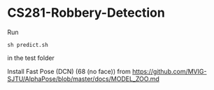 # CS281-Robbery-Detection

Run 

```
sh predict.sh

```

in the test folder

Install Fast Pose (DCN) (68 (no face)) from https://github.com/MVIG-SJTU/AlphaPose/blob/master/docs/MODEL_ZOO.md
